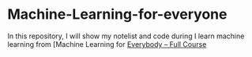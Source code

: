 # Machine-Learning-for-everyone

In this repository, I will show my notelist and code during I learn machine learning from [Machine Learning for [Everybody – Full Course](https://www.youtube.com/watch?v=i_LwzRVP7bg)
